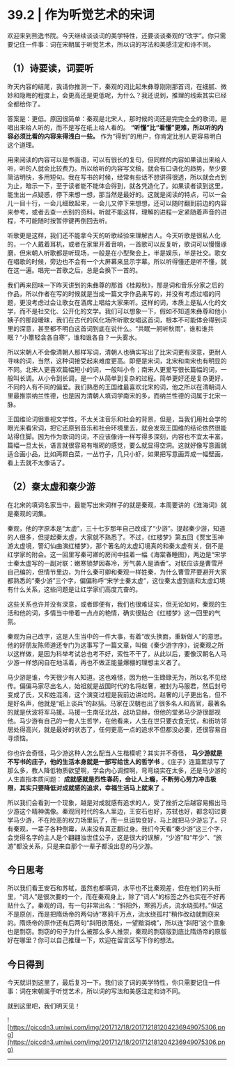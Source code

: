 # 39.2 | 作为听觉艺术的宋词

欢迎来到熊逸书院。今天继续谈谈词的美学特性，还要谈谈秦观的“改字”。你只需要记住一件事：词在宋朝属于听觉艺术，所以词的写法和美感注定和诗不同。

## （1）诗要读，词要听

昨天内容的结尾，我请你推测一下，秦观的词比起朱彝尊刚刚那首词，在细腻、微妙和隐晦的程度上，会更高还是更低呢，为什么？我还说到，推理的线索其实已经全都给你了。

答案是：更低。原因很简单：秦观是北宋人，那时候的词还是完完全全的歌词，是唱出来给人听的，而不是写在纸上给人看的。 **“听懂”比“看懂”更难，所以听的内容必须比看的内容来得浅白一些。** 作为“得到”的用户，你肯定比别人更容易明白这个道理。

用来阅读的内容可以是书面语，可以有很长的复句，但同样的内容如果读出来给人听，听的人就会比较费力。所以给听的内容写文稿，就会有口语化的趋势，至少要简洁明快，多用短句。我在写书的时候，经常有些话不想讲得很透，所以就会点到为止，暗示一下，至于读者能不能体会得到，就各凭造化了。如果读者读到这里，能生出一点疑惑，停下来想一想，那当然是最好的。这就是阅读的特点，可以一会儿一目十行，一会儿细致起来，一会儿又停下来想想，还可以随时翻到前边的内容来参考，或者去查一点别的资料。听就不能这样，理解的进程一定紧随着声音的进程，不可能随时按暂停键再倒回去听。

听歌更是这样，我们还不能拿今天的听歌经验来理解古人。今天听歌是很私人化的，一个人戴着耳机，或者在家里开着音响，一首歌可以反复听，歌词可以慢慢琢磨，但宋朝人听歌都是听现场，一般是在小型聚会上，半是娱乐，半是社交。歌女在唱歌的时候，旁边也不会有一个大屏幕来显示字幕。所以听得懂还是听不懂，就在这一遍。唱完一首歌之后，总是会换下一首的。

我们再来回味一下昨天讲到的朱彝尊的那首《桂殿秋》，那是词和音乐分家之后的作品，所以作者在写的时候就是当成一篇文字作品来写的，并没有考虑过唱的问题，更没考虑过会让歌女在酒席上唱给大家来听。这样的词，本质上是私人化的文学，而不是社交化、公开化的文学。我们可以想象一下，假如不知道朱彝尊和他小姨子的那段暧昧，我们在古代的风化场所听歌女唱这首词，根本不可能体会得到词里的深意，甚至都不明白这首词到底在说什么。“共眠一舸听秋雨”，谁和谁共眠？“小簟轻衾各自寒”，谁和谁各自？一头雾水。

所以宋朝人不会像清朝人那样写词，清朝人也确实写出了比宋词更有深意，更耐人寻味的词，当然，这种词接受起来难度更高。即便是宋词，北宋和南宋也有明显的不同。北宋人更喜欢篇幅短小的词，一般叫小令；南宋人更爱写很长篇幅的词，一般叫长调。从小令到长调，是一个从简单到复杂的过程。简单更好还是复杂更好，不同的人有不同的偏爱。我们熟悉的王国维最喜欢北宋的词，他之所以在清朝词人里最推崇纳兰性德，也是因为清朝人填词学南宋的多，而纳兰性德的词属于北宋一脉。

王国维论词很重视文学性，不太关注音乐和社会的背景，但是，当我们用社会学的眼光来看宋词，把它还原到音乐和社会环境里去，就会发现王国维的结论依然很能站得住脚。因为作为歌词的词，不应该像诗一样写得多深刻，内容也不宜太丰富。篇幅一旦太长，语言就很容易有堆砌的感觉，要么就显得空洞。这就好像写意画就适合画小品，比如两颗白菜，一丛竹子，几只小虾，如果把写意画弄成一幅壁画，看上去就不太像话了。

## （2）秦太虚和秦少游

在北宋的填词名家当中，最能写出宋词样子的就是秦观，本周要讲的《淮海词》就是秦观的词集。

秦观，他的字原本是“太虚”，三十七岁那年自己改成了“少游”。提起秦少游，知道的人很多，但提起秦太虚，大家就不熟悉了。不过，《红楼梦》第五回《贾宝玉神游太虚境，警幻仙曲演红楼梦》，那个著名的太虚幻境真的和秦太虚有关，倒不是红学家的附会。这一回里写秦可卿的房间中挂着一幅《海棠春睡图》，两边是“宋学士秦太虚写的一副对联：嫩寒锁梦因春冷，芳气袭人是酒香”。对联应该是曹雪芹自己编的，但情节里边，为什么秦可卿和秦观一样姓秦，为什么曹雪芹要避开大家都熟悉的“秦少游”三个字，偏偏称呼“宋学士秦太虚”，这位秦太虚到底和太虚幻境有什么关系，这些问题是让红学家们高度亢奋的。

这些关系也许并没有深意，或者即便有，我们也很难证实，但无论如何，秦观的生活和他的词，多情当中带着一点点的艳情，确实很贴合《红楼梦》这一回里的气氛。

秦观为自己改字，这是人生当中的一件大事，有着“改头换面，重新做人”的意思。他的好朋友陈师道还专门为这事写了一篇文章，叫做《秦少游字序》，说秦观之所以这样做，是因为科举考试总也考不好，索性不干了，从此以后，要像汉朝名人马少游一样悠闲自在地活着，再也不做正能量爆棚的理想主义者了。

马少游是谁，今天很少有人知道。这也难怪，因为他一生碌碌无为，所以名不见经传。偏偏马家尽出名人，始祖就是战国时代的名将赵奢，被封为马服君，然后封号变成了氏，又和姓混淆，这个演变过程是我前边讲过的。赵奢的儿子更出名，但不是好名声，他就是“纸上谈兵”的赵括。马家在汉朝也出了很多名人和高官，最著名的就是伏波将军马援。马援一生南征北战，战功显赫，但他的堂弟马少游很鄙视他。马少游有自己的一套人生哲学，在他看来，人生在世只要衣食无忧，和街坊邻居处得高兴，就是最好的状态了，任何更高一点的追求不但都没必要，还很容易自寻烦恼。

你也许会奇怪，马少游这种人怎么配当人生楷模呢？其实并不奇怪， **马少游就是不写书的庄子，他的生活本身就是一部写给世人的哲学书** 。《庄子》连篇累牍写了那么多，教人降低物质欲望啊，学会内心调控啊，弯弯绕实在太多，还是马少游的人生直指本质问题： **成就感就是烈性春药，会让人上瘾，不断劳心劳力冲击极限，其实只要降低对成就感的追求，幸福生活马上就来了** 。

所以我们会看到一个现象，越是对成就感有追求的人，受了挫折之后越容易搬出马少游这个精神偶像。秦观同时代的名人里边，王安石也好，苏轼也好，都念叨过要学马少游，不在险恶的权力场里玩了，而一旦运势变好，马上就把马少游忘了。只有秦观，一辈子各种倒霉，从来没有真正翻过身。我们今天看“秦少游”这三个字，会觉得名字的主人是个翩翩浊世佳公子，这是很大的误解，“少游”和“年少”、“旅游”都没关系，只是来自那个一辈子都没出息的马少游。

## 今日思考

所以我们看王安石和苏轼，虽然也都填词，水平也不比秦观差，但在他们的头衔里，“词人”是很次要的一个，而在秦观身上，除了“词人”的标签之外也实在不好再贴什么了。秦观的词，有一句非常出名：“斜阳外，寒鸦万点，流水绕孤村。”但这不是原创，而是把隋炀帝的两句诗“寒鸦千万点，流水绕孤村”稍作改动就剽窃来的。隋炀帝的原作还有后两句“斜阳欲落处，一望黯消魂”，所以连“斜阳”这个意象也是剽窃。剽窃的句子为什么被那么多人推崇，秦观的剽窃版到底比隋炀帝的原版好在哪里？你可以自己推理一下，欢迎在留言区写下你的想法。

## 今日得到

今天就讲到这里了，最后复习一下。我们谈了词的美学特性，你只需要记住一件事：词在宋朝属于听觉艺术，所以词的写法和美感注定和诗不同。

就到这里吧，我们明天见！

![https://piccdn3.umiwi.com/img/201712/18/201712181204236949075306.png](https://piccdn3.umiwi.com/img/201712/18/201712181204236949075306.png)

---
